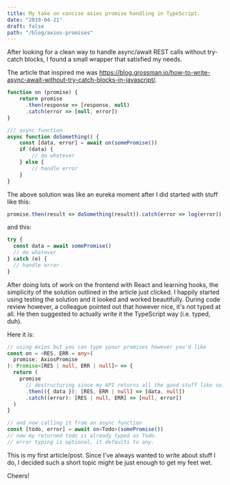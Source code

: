 ```yaml
---
title: My take on concise axios promise handling in TypeScript.
date: "2019-04-21"
draft: false
path: "/blog/axios-promises"
---
```


After looking for a clean way to handle async/await REST calls without try-catch blocks, I found a small wrapper that satisfied my needs.

The article that inspired me was https://blog.grossman.io/how-to-write-async-await-without-try-catch-blocks-in-javascript/.

```javascript
function on (promise) {
    return promise
      .then(response => [response, null)
      .catch(error => [null, error])
}

/// async function
async function doSomething() {
    const [data, error] = await on(somePromise())
    if (data) {
        // do whatever
    } else {
        // handle error
    }
}

```

The above solution was like an eureka moment after I did started with stuff like this:

```javascript
promise.then(result => doSomething(result)).catch(error => log(error))
```

and this:

```javascript
try {
  const data = await somePromise()
  // do whatever
} catch (e) {
  // handle error
}
```

After doing lots of work on the frontend with React and learning hooks, the simplicity of the solution outlined in the article just clicked. I happily started using testing the solution and it looked and worked beautifully. During code review however, a colleague pointed out that however nice, it's not typed at all. He then suggested to actually write it the TypeScript way (i.e. typed, duh).

Here it is:

```typescript
// using Axios but you can type ypour promises however you'd like
const on = <RES, ERR = any>(
  promise: AxiosPromise
): Promise<[RES | null, ERR | null]> => {
  return (
    promise
      // destructuring since my API returns all the good stuff like so.
      .then(({ data }): [RES, ERR | null] => [data, null])
      .catch((error): [RES | null, ERR] => [null, error])
  )
}

// and now calling it from an async function
const [todo, error] = await on<Todo>(somePromise())
// now my returned todo is already typed as Todo.
// error typing is optional, it defaults to any.
```

This is my first article/post. Since I've always wanted to write about stuff I do, I decided such a short topic might be just enough to get my feet wet.

Cheers!

<!--stackedit_data:
eyJoaXN0b3J5IjpbNTgzMzg2MjczXX0=
-->
